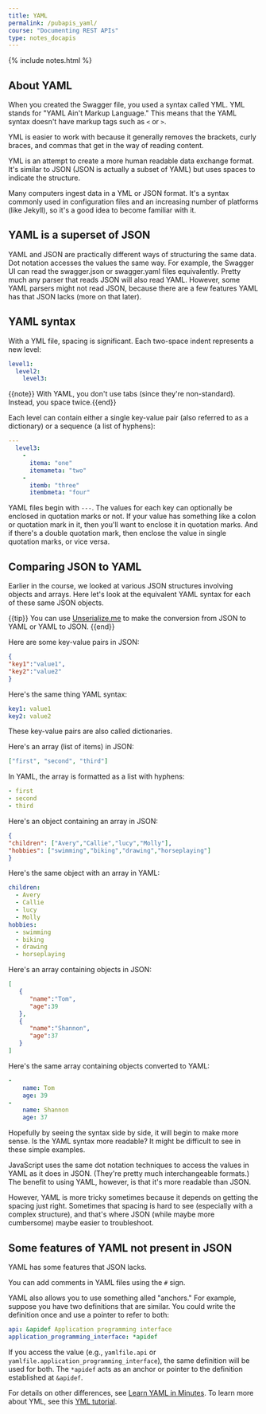 ```yaml
---
title: YAML
permalink: /pubapis_yaml/
course: "Documenting REST APIs"
type: notes_docapis
---
```

{% include notes.html %}

## About YAML

When you created the Swagger file, you used a syntax called YML. YML stands for "YAML Ain't Markup Language." This means that the YAML syntax doesn't have markup tags such as `<` or `>`.
 
YML is easier to work with because it generally removes the brackets, curly braces, and commas that get in the way of reading content. 

YML is an attempt to create a more human readable data exchange format. It's similar to JSON (JSON is actually a subset of YAML) but uses spaces to indicate the structure. 

Many computers ingest data in a YML or JSON format. It's a syntax commonly used in configuration files and an increasing number of platforms (like Jekyll), so it's a good idea to become familiar with it.

## YAML is a superset of JSON

YAML and JSON are practically different ways of structuring the same data. Dot notation accesses the values the same way. For example, the Swagger UI can read the swagger.json or swagger.yaml files equivalently. Pretty much any parser that reads JSON will also read YAML. However, some YAML parsers might not read JSON, because there are a few features YAML has that JSON lacks (more on that later).

## YAML syntax

With a YML file, spacing is significant. Each two-space indent represents a new level:

```yaml
level1:
  level2:
    level3:
```

{{note}} With YAML, you don't use tabs (since they're non-standard). Instead, you space twice.{{end}}

Each level can contain either a single key-value pair (also referred to as a dictionary) or a sequence (a list of hyphens):

```yaml
---
  level3: 
    - 
      itema: "one"
      itemameta: "two"
    - 
      itemb: "three"
      itembmeta: "four"
```

YAML files begin with `---`. The values for each key can optionally be enclosed in quotation marks or not. If your value has something like a colon or quotation mark in it, then you'll want to enclose it in quotation marks. And if there's a double quotation mark, then enclose the value in single quotation marks, or vice versa.

## Comparing JSON to YAML

Earlier in the course, we looked at various JSON structures involving objects and arrays. Here let's look at the equivalent YAML syntax for each of these same JSON objects. 

{{tip}} You can use <a href="http://www.unserialize.me/">Unserialize.me</a> to make the conversion from JSON to YAML or YAML to JSON. {{end}}

Here are some key-value pairs in JSON:

```json
{
"key1":"value1",
"key2":"value2"
}
```

Here's the same thing YAML syntax:

```yaml
key1: value1
key2: value2
```

These key-value pairs are also called dictionaries.

Here's an array (list of items) in JSON:

```json
["first", "second", "third"]
```

In YAML, the array is formatted as a list with hyphens:

```yaml
- first
- second
- third
```

Here's an object containing an array in JSON:

```json
{
"children": ["Avery","Callie","lucy","Molly"],
"hobbies": ["swimming","biking","drawing","horseplaying"]
}
```

Here's the same object with an array in YAML:

```yaml
children:
  - Avery
  - Callie
  - lucy
  - Molly
hobbies:
  - swimming
  - biking
  - drawing
  - horseplaying
```

Here's an array containing objects in JSON:

```json
[  
   {  
      "name":"Tom",
      "age":39
   },
   {  
      "name":"Shannon",
      "age":37
   }
]
```

Here's the same array containing objects converted to YAML:

```yaml
-
    name: Tom
    age: 39
-
    name: Shannon
    age: 37
```
   
Hopefully by seeing the syntax side by side, it will begin to make more sense. Is the YAML syntax more readable? It might be difficult to see in these simple examples.

JavaScript uses the same dot notation techniques to access the values in YAML as it does in JSON. (They're pretty much interchangeable formats.) The benefit to using YAML, however, is that it's more readable than JSON. 

However, YAML is more tricky sometimes because it depends on getting the spacing just right. Sometimes that spacing is hard to see (especially with a complex structure), and that's where JSON (while maybe more cumbersome) maybe easier to troubleshoot.

## Some features of YAML not present in JSON

YAML has some features that JSON lacks. 

You can add comments in YAML files using the `#` sign. 

YAML also allows you to use something alled "anchors." For example, suppose you have two definitions that are similar. You could write the definition once and use a pointer to refer to both:

```yaml
api: &apidef Application programming interface
application_programming_interface: *apidef
```

If you access the value (e.g., `yamlfile.api` or `yamlfile.application_programming_interface`), the same definition will be used for both. The `*apidef` acts as an anchor or pointer to the definition established at `&apidef`.

For details on other differences, see [Learn YAML in Minutes](http://learnxinyminutes.com/docs/yaml/).
To learn more about YML, see this [YML tutorial](http://rhnh.net/2011/01/31/yaml-tutorial). 

